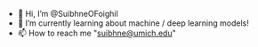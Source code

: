 - 👋 Hi, I’m @SuibhneOFoighil
- 🌱 I’m currently learning about machine / deep learning models!
- 📫 How to reach me "suibhne@umich.edu"

<!---
SuibhneOFoighil/SuibhneOFoighil is a ✨ special ✨ repository because its `README.md` (this file) appears on your GitHub profile.
You can click the Preview link to take a look at your changes.
--->
